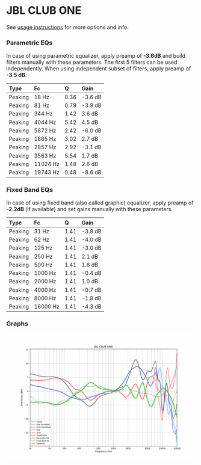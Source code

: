 # JBL CLUB ONE
See [usage instructions](https://github.com/jaakkopasanen/AutoEq#usage) for more options and info.

### Parametric EQs
In case of using parametric equalizer, apply preamp of **-3.6dB** and build filters manually
with these parameters. The first 5 filters can be used independently.
When using independent subset of filters, apply preamp of **-3.5 dB**.

| Type    | Fc       |    Q | Gain    |
|:--------|:---------|:-----|:--------|
| Peaking | 18 Hz    | 0.36 | -3.6 dB |
| Peaking | 81 Hz    | 0.79 | -3.9 dB |
| Peaking | 344 Hz   | 1.42 | 3.6 dB  |
| Peaking | 4044 Hz  | 5.42 | 4.5 dB  |
| Peaking | 5872 Hz  | 2.42 | -6.0 dB |
| Peaking | 1865 Hz  | 3.02 | 2.7 dB  |
| Peaking | 2857 Hz  | 2.92 | -3.1 dB |
| Peaking | 3563 Hz  | 5.54 | 1.7 dB  |
| Peaking | 11024 Hz | 1.48 | 2.6 dB  |
| Peaking | 19743 Hz | 0.48 | -8.6 dB |

### Fixed Band EQs
In case of using fixed band (also called graphic) equalizer, apply preamp of **-2.2dB**
(if available) and set gains manually with these parameters.

| Type    | Fc       |    Q | Gain    |
|:--------|:---------|:-----|:--------|
| Peaking | 31 Hz    | 1.41 | -3.8 dB |
| Peaking | 62 Hz    | 1.41 | -4.0 dB |
| Peaking | 125 Hz   | 1.41 | -3.0 dB |
| Peaking | 250 Hz   | 1.41 | 2.1 dB  |
| Peaking | 500 Hz   | 1.41 | 1.8 dB  |
| Peaking | 1000 Hz  | 1.41 | -0.4 dB |
| Peaking | 2000 Hz  | 1.41 | 1.0 dB  |
| Peaking | 4000 Hz  | 1.41 | -0.7 dB |
| Peaking | 8000 Hz  | 1.41 | -1.8 dB |
| Peaking | 16000 Hz | 1.41 | -4.3 dB |

### Graphs
![](./JBL%20CLUB%20ONE.png)
